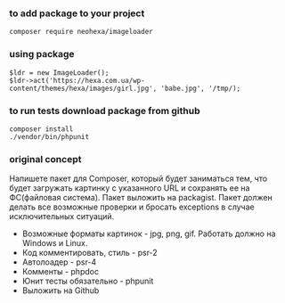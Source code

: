 
### to add package to your project
```composer require neohexa/imageloader```

### using package
``` 
$ldr = new ImageLoader();
$ldr->act('https://hexa.com.ua/wp-content/themes/hexa/images/girl.jpg', 'babe.jpg', '/tmp/);
```

### to run tests download package from github
```
composer install
./vendor/bin/phpunit
```

### original concept

Напишете пакет для Composer, который будет заниматься тем, что будет загружать картинку с
указанного URL и сохранять ее на ФС(файловая система).
Пакет выложить на packagist. Пакет должен делать все возможные проверки и бросать
exceptions в случае исключительных ситуаций.

- Возможные форматы картинок - jpg, png, gif. Работать должно на Windows и Linux.
- Код комментировать, стиль - psr-2
- Автолоадер - psr-4
- Комменты - phpdoc
- Юнит тесты обязательно - phpunit
- Выложить на Github